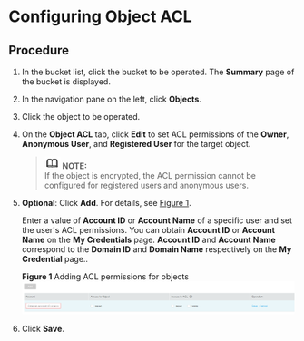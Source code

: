 # Configuring Object ACL<a name="en-us_topic_0045853821"></a>

## Procedure<a name="section125891538184018"></a>

1.  In the bucket list, click the bucket to be operated. The  **Summary**  page of the bucket is displayed.
2.  In the navigation pane on the left, click  **Objects**.
3.  Click the object to be operated.
4.  On the  **Object ACL**  tab, click  **Edit**  to set ACL permissions of the  **Owner**,  **Anonymous User**, and  **Registered User**  for the target object.

    >![](public_sys-resources/icon-note.gif) **NOTE:**   
    >If the object is encrypted, the ACL permission cannot be configured for registered users and anonymous users.  

5.  **Optional**: Click  **Add**. For details, see  [Figure 1](#fig3474335195326).

    Enter a value of  **Account ID**  or  **Account Name**  of a specific user and set the user's ACL permissions. You can obtain  **Account ID**  or  **Account Name**  on the  **My Credentials**  page.  **Account ID**  and  **Account Name**  correspond to the  **Domain ID**  and  **Domain Name**  respectively on the  **My Credential**  page..

    **Figure  1**  Adding ACL permissions for objects<a name="fig3474335195326"></a>  
    ![](figures/adding-acl-permissions-for-objects.png "adding-acl-permissions-for-objects")

6.  Click  **Save**.

